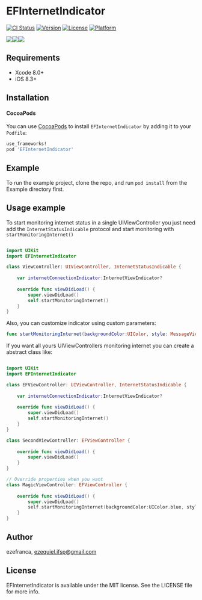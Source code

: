 # EFInternetIndicator

[![CI Status](http://img.shields.io/travis/ezefranca/EFInternetIndicator.svg?style=flat)](https://travis-ci.org/ezefranca/EFInternetIndicator)
[![Version](https://img.shields.io/cocoapods/v/EFInternetIndicator.svg?style=flat)](http://cocoapods.org/pods/EFInternetIndicator)
[![License](https://img.shields.io/cocoapods/l/EFInternetIndicator.svg?style=flat)](http://cocoapods.org/pods/EFInternetIndicator)
[![Platform](https://img.shields.io/cocoapods/p/EFInternetIndicator.svg?style=flat)](http://cocoapods.org/pods/EFInternetIndicator)

![](https://media.giphy.com/media/3Pumvj8kXlsze/giphy.gif)![](https://media.giphy.com/media/hbZFtkGO3oXTi/giphy.gif)![](https://media.giphy.com/media/bqSwgtKgJD1uw/giphy.gif)

## Requirements

- Xcode 8.0+
- iOS 8.3+

## Installation

#### CocoaPods
You can use [CocoaPods](http://cocoapods.org/) to install `EFInternetIndicator` by adding it to your `Podfile`:

```ruby
use_frameworks!
pod 'EFInternetIndicator'
```

## Example

To run the example project, clone the repo, and run `pod install` from the Example directory first.

## Usage example

To start monitoring internet status in a single UIViewController you just need add the ```InternetStatusIndicable``` protocol and start monitoring with ```startMonitoringInternet()``` 

```swift

import UIKit
import EFInternetIndicator

class ViewController: UIViewController, InternetStatusIndicable {
    
    var internetConnectionIndicator:InternetViewIndicator?
    
    override func viewDidLoad() {
        super.viewDidLoad()
        self.startMonitoringInternet()
    }
}

```

Also, you can customize indicator using custom parameters: 

```swift
func startMonitoringInternet(backgroundColor:UIColor, style: MessageView.Layout, textColor:UIColor, message:String, remoteHostName: String)
```

If you want all yours UIViewControllers monitoring internet you can create a abstract class like:

```swift

import UIKit
import EFInternetIndicator

class EFViewController: UIViewController, InternetStatusIndicable {
    
    var internetConnectionIndicator:InternetViewIndicator?
    
    override func viewDidLoad() {
        super.viewDidLoad()
        self.startMonitoringInternet()
    }
}

class SecondViewController: EFViewController {
    
    override func viewDidLoad() {
        super.viewDidLoad()
    }   
}

// Override properties when you want 
class MagicViewController: EFViewController {
    
    override func viewDidLoad() {
        super.viewDidLoad()
        self.startMonitoringInternet(backgroundColor:UIColor.blue, style: .StatusLine, textColor:UIColor.white, message:"No magic on internet here :(", remoteHostName: "magic.com")
    }   
}


```

## Author

ezefranca, ezequiel.ifsp@gmail.com

## License

EFInternetIndicator is available under the MIT license. See the LICENSE file for more info.

